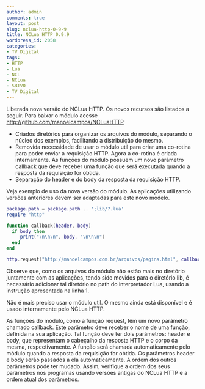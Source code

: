 ```yaml
---
author: admin
comments: true
layout: post
slug: nclua-http-0-9-9
title: NCLua HTTP 0.9.9
wordpress_id: 2058
categories:
- TV Digital
tags:
- HTTP
- Lua
- NCL
- NCLua
- SBTVD
- TV Digital
---
```


Liberada nova versão do NCLua HTTP. Os novos recursos são listados a seguir. Para baixar o módulo acesse <http://github.com/manoelcampos/NCLuaHTTP>

* Criados diretórios para organizar os arquivos do módulo, separando o núcleo dos exemplos, facilitando a distribuição do mesmo.
* Removida necessidade de usar o módulo util para criar uma co-rotina para poder enviar a requisição HTTP. Agora a co-rotina é criada internamente. As funções do módulo possuem um novo parâmetro callback que deve receber uma função que será executada quando a resposta da requisição for obtida.
* Separação do header e do body da resposta da requisição HTTP.

Veja exemplo de uso da nova versão do módulo. As aplicações utilizando versões anteriores devem ser adaptadas para este novo modelo.

```lua
package.path = package.path .. ';lib/?.lua'
require "http"

function callback(header, body)
  if body then
     print("\n\n\n", body, "\n\n\n")
  end
end

http.request("http://manoelcampos.com.br/arquivos/pagina.html", callback)
```

Observe que, como os arquivos do módulo não estão mais no diretório juntamente com as aplicações, tendo sido movidos para o diretório lib, é necessário adicionar tal diretório no path do interpretador Lua, usando a instrução apresentada na linha 1.

Não é mais preciso usar o módulo util. O mesmo ainda está disponível e é usado internamente pelo NCLua HTTP.

As funções do módulo, como a função request, têm um novo parâmetro chamado callback. Este parâmetro deve receber o nome de uma função, definida na sua aplicação. Tal função deve ter dois parâmetros: header e body, que representam o cabeçalho da resposta HTTP e o corpo da mesma, respectivamente. A função será chamada automaticamente pelo módulo quando a resposta da requisição for obtida. Os parâmetros header e body serão passados a ela automaticamente. A ordem dos outros parâmetros pode ter mudado. Assim, verifique a ordem dos seus parâmetros nos programas usando versões antigas do NCLua HTTP e a ordem atual dos parâmetros.
